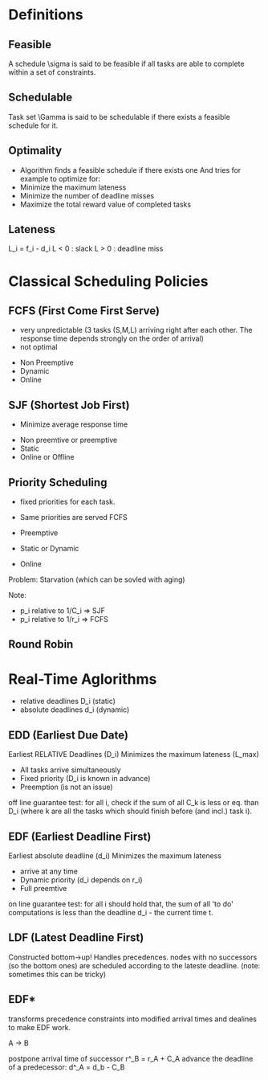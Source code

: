 # Definitions
## Feasible
A schedule \sigma is said to be feasible if all tasks are able to complete within a set of constraints.

## Schedulable
Task set \Gamma is said to be schedulable if there exists a feasible schedule for it.

## Optimality
* Algorithm finds a feasible schedule if there exists one
And tries for example to optimize for:
* Minimize the maximum lateness
* Minimize the number of deadline misses
* Maximize the total reward value of completed tasks

## Lateness
L_i = f_i - d_i
L < 0 : slack
L > 0 : deadline miss

# Classical Scheduling Policies
## FCFS (First Come First Serve)
- very unpredictable
    (3 tasks (S,M,L) arriving right after each other. The response time depends strongly on the order of arrival)
- not optimal
* Non Preemptive
* Dynamic
* Online

## SJF (Shortest Job First)
+ Minimize average response time

* Non preemtive or preemptive
* Static
* Online or Offline

## Priority Scheduling
* fixed priorities for each task.
* Same priorities are served FCFS

* Preemptive
* Static or Dynamic
* Online

Problem: Starvation (which can be sovled with aging)

Note:
* p_i relative to 1/C_i => SJF
* p_i relative to 1/r_i => FCFS

## Round Robin

# Real-Time Aglorithms
* relative deadlines D_i (static)
* absolute deadlines d_i (dynamic)

## EDD (Earliest Due Date)
Earliest RELATIVE Deadlines (D_i)
Minimizes the maximum lateness (L_max)

* All tasks arrive simultaneously
* Fixed priority (D_i is known in advance)
* Preemption (is not an issue)

off line guarantee test:
for all i, check if the sum of all C_k is less or eq. than D_i (where k are all the tasks which should finish before (and incl.) task i).

## EDF (Earliest Deadline First)
Earliest absolute deadline (d_i)
Minimizes the maximum lateness

* arrive at any time
* Dynamic priority (d_i depends on r_i)
* Full preemtive 

on line guarantee test:
for all i should hold that, the sum of all 'to do' computations is less than the deadline d_i - the current time t.

## LDF (Latest Deadline First)
Constructed bottom->up!
Handles precedences.
nodes with no successors (so the bottom ones) are scheduled according to the lateste deadline. (note: sometimes this can be tricky)

## EDF*
transforms precedence constraints into modified arrival times and dealines to make EDF work.

A -> B

postpone arrival time of successor r^_B = r_A + C_A
advance the deadline of a predecessor: d^_A = d_b - C_B
